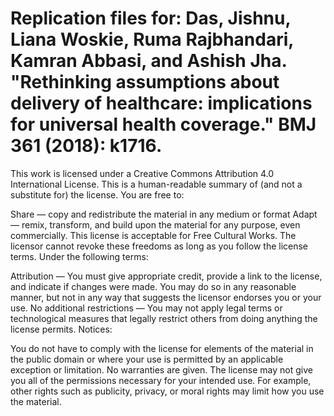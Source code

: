 # Replication files for: Das, Jishnu, Liana Woskie, Ruma Rajbhandari, Kamran Abbasi, and Ashish Jha. "Rethinking assumptions about delivery of healthcare: implications for universal health coverage." BMJ 361 (2018): k1716.

This work is licensed under a Creative Commons Attribution 4.0 International License. This is a human-readable summary of (and not a substitute for) the license. You are free to:

Share — copy and redistribute the material in any medium or format Adapt — remix, transform, and build upon the material for any purpose, even commercially. This license is acceptable for Free Cultural Works. The licensor cannot revoke these freedoms as long as you follow the license terms. Under the following terms:

Attribution — You must give appropriate credit, provide a link to the license, and indicate if changes were made. You may do so in any reasonable manner, but not in any way that suggests the licensor endorses you or your use. No additional restrictions — You may not apply legal terms or technological measures that legally restrict others from doing anything the license permits. Notices:

You do not have to comply with the license for elements of the material in the public domain or where your use is permitted by an applicable exception or limitation. No warranties are given. The license may not give you all of the permissions necessary for your intended use. For example, other rights such as publicity, privacy, or moral rights may limit how you use the material.
